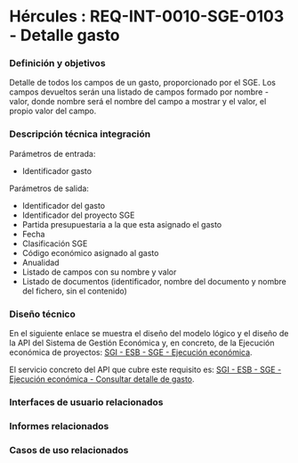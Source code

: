 # Hércules : REQ\-INT\-0010\-SGE\-0103 \- Detalle gasto







### Definición y objetivos

Detalle de todos los campos de un gasto, proporcionado por el SGE. Los campos devueltos serán una listado de campos formado por nombre \- valor, donde nombre será el nombre del campo a mostrar y el valor, el propio valor del campo.

  








### Descripción técnica integración

Parámetros de entrada:

* Identificador gasto

Parámetros de salida:

* Identificador del gasto
* Identificador del proyecto SGE
* Partida presupuestaria a la que esta asignado el gasto
* Fecha
* Clasificación SGE
* Código económico asignado al gasto
* Anualidad
* Listado de campos con su nombre y valor
* Listado de documentos (identificador, nombre del documento y nombre del fichero, sin el contenido)

### Diseño técnico

En el siguiente enlace se muestra el diseño del modelo lógico y el diseño de la API del Sistema de Gestión Económica y, en concreto, de la Ejecución económica de proyectos: [SGI \- ESB \- SGE \- Ejecución económica](/hercules/sgi-sistema-de-gestion-de-investigacion/diseno/componentes/sgi-esb/sgi-esb-sge/sgi-esb-sge-ejecucion-economica/index.md "/hercules/sgi-sistema-de-gestion-de-investigacion/diseno/componentes/sgi-esb/sgi-esb-sge/sgi-esb-sge-ejecucion-economica/index.md").

El servicio concreto del API que cubre este requisito es: [SGI \- ESB \- SGE \- Ejecución económica \- Consultar detalle de gasto](/hercules/sgi-sistema-de-gestion-de-investigacion/diseno/componentes/sgi-esb/sgi-esb-sge/sgi-esb-sge-ejecucion-economica/sgi-esb-sge-ejecucion-economica-consultar-detalle-de-gasto.md "/hercules/sgi-sistema-de-gestion-de-investigacion/diseno/componentes/sgi-esb/sgi-esb-sge/sgi-esb-sge-ejecucion-economica/sgi-esb-sge-ejecucion-economica-consultar-detalle-de-gasto.md").

  








### Interfaces de usuario relacionados



  






### Informes relacionados







### Casos de uso relacionados









